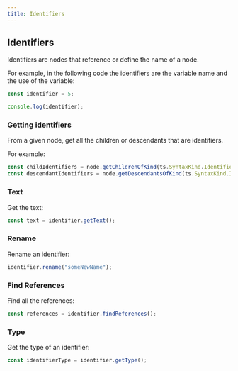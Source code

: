 ```yaml
---
title: Identifiers
---
```


## Identifiers

Identifiers are nodes that reference or define the name of a node.

For example, in the following code the identifiers are the variable name and the use of the variable:

```typescript
const identifier = 5;

console.log(identifier);
```

### Getting identifiers

From a given node, get all the children or descendants that are identifiers.

For example:

```typescript
const childIdentifiers = node.getChildrenOfKind(ts.SyntaxKind.Identifier);
const descendantIdentifiers = node.getDescendantsOfKind(ts.SyntaxKind.Identifier);
```

### Text

Get the text:

```typescript
const text = identifier.getText();
```

### Rename

Rename an identifier:

```typescript
identifier.rename("someNewName");
```

### Find References

Find all the references:

```typescript
const references = identifier.findReferences();
```

### Type

Get the type of an identifier:

```typescript
const identifierType = identifier.getType();
```
